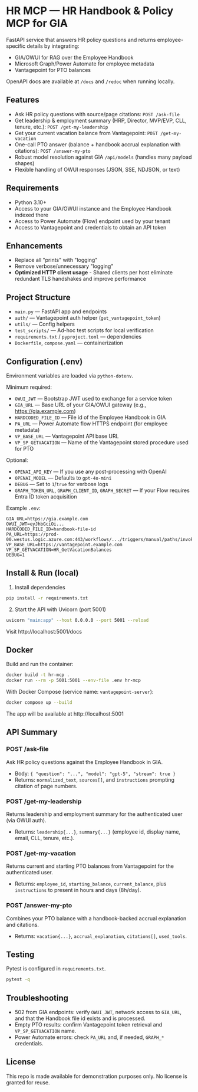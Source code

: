 # HR MCP — HR Handbook & Policy MCP for GIA

FastAPI service that answers HR policy questions and returns employee-specific details by integrating:

- GIA/OWUI for RAG over the Employee Handbook
- Microsoft Graph/Power Automate for employee metadata
- Vantagepoint for PTO balances

OpenAPI docs are available at `/docs` and `/redoc` when running locally.

## Features

- Ask HR policy questions with source/page citations: `POST /ask-file`
- Get leadership & employment summary (HRP, Director, MVP/EVP, CLL, tenure, etc.): `POST /get-my-leadership`
- Get your current vacation balance from Vantagepoint: `POST /get-my-vacation`
- One-call PTO answer (balance + handbook accrual explanation with citations): `POST /answer-my-pto`
- Robust model resolution against GIA `/api/models` (handles many payload shapes)
- Flexible handling of OWUI responses (JSON, SSE, NDJSON, or text)

## Requirements

- Python 3.10+
- Access to your GIA/OWUI instance and the Employee Handbook indexed there
- Access to Power Automate (Flow) endpoint used by your tenant
- Access to Vantagepoint and credentials to obtain an API token

## Enhancements

- Replace all "prints" with "logging"
- Remove verbose/unnecessary "logging"
- **Optimized HTTP client usage** - Shared clients per host eliminate redundant TLS handshakes and improve performance

## Project Structure

- `main.py` — FastAPI app and endpoints
- `auth/` — Vantagepoint auth helper (`get_vantagepoint_token`)
- `utils/` — Config helpers
- `test_scripts/` — Ad-hoc test scripts for local verification
- `requirements.txt` / `pyproject.toml` — dependencies
- `Dockerfile`, `compose.yaml` — containerization

## Configuration (.env)

Environment variables are loaded via `python-dotenv`.

Minimum required:

- `OWUI_JWT` — Bootstrap JWT used to exchange for a service token
- `GIA_URL` — Base URL of your GIA/OWUI gateway (e.g., https://gia.example.com)
- `HARDCODED_FILE_ID` — File id of the Employee Handbook in GIA
- `PA_URL` — Power Automate flow HTTPS endpoint (for employee metadata)
- `VP_BASE_URL` — Vantagepoint API base URL
- `VP_SP_GETVACATION` — Name of the Vantagepoint stored procedure used for PTO

Optional:

- `OPENAI_API_KEY` — If you use any post-processing with OpenAI
- `OPENAI_MODEL` — Defaults to `gpt-4o-mini`
- `DEBUG` — Set to `1`/`true` for verbose logs
- `GRAPH_TOKEN_URL`, `GRAPH_CLIENT_ID`, `GRAPH_SECRET` — If your Flow requires Entra ID token acquisition

Example `.env`:

```
GIA_URL=https://gia.example.com
OWUI_JWT=eyJhbGciOi...
HARDCODED_FILE_ID=handbook-file-id
PA_URL=https://prod-00.westus.logic.azure.com:443/workflows/.../triggers/manual/paths/invoke
VP_BASE_URL=https://vantagepoint.example.com
VP_SP_GETVACATION=HR_GetVacationBalances
DEBUG=1
```

## Install & Run (local)

1. Install dependencies

```bash
pip install -r requirements.txt
```

2. Start the API with Uvicorn (port 5001)

```bash
uvicorn "main:app" --host 0.0.0.0 --port 5001 --reload
```

Visit http://localhost:5001/docs

## Docker

Build and run the container:

```bash
docker build -t hr-mcp .
docker run --rm -p 5001:5001 --env-file .env hr-mcp
```

With Docker Compose (service name: `vantagepoint-server`):

```bash
docker compose up --build
```

The app will be available at http://localhost:5001

## API Summary

### POST /ask-file

Ask HR policy questions against the Employee Handbook in GIA.

- Body: `{ "question": "...", "model": "gpt-5", "stream": true }`
- Returns: `normalized_text`, `sources[]`, and `instructions` prompting citation of page numbers.

### POST /get-my-leadership

Returns leadership and employment summary for the authenticated user (via OWUI auth).

- Returns: `leadership{...}`, `summary{...}` (employee id, display name, email, CLL, tenure, etc.).

### POST /get-my-vacation

Returns current and starting PTO balances from Vantagepoint for the authenticated user.

- Returns: `employee_id`, `starting_balance`, `current_balance`, plus `instructions` to present in hours and days (8h/day).

### POST /answer-my-pto

Combines your PTO balance with a handbook-backed accrual explanation and citations.

- Returns: `vacation{...}`, `accrual_explanation`, `citations[]`, `used_tools`.

## Testing

Pytest is configured in `requirements.txt`.

```bash
pytest -q
```

## Troubleshooting

- 502 from GIA endpoints: verify `OWUI_JWT`, network access to `GIA_URL`, and that the Handbook file id exists and is processed.
- Empty PTO results: confirm Vantagepoint token retrieval and `VP_SP_GETVACATION` name.
- Power Automate errors: check `PA_URL` and, if needed, `GRAPH_*` credentials.

## License

This repo is made available for demonstration purposes only. No license is granted for reuse.
